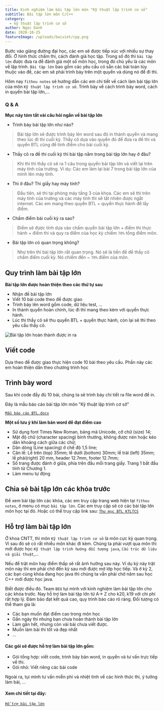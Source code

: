 ```yaml
---
title: Kinh nghiệm làm bài tập lớn môn "Kỹ thuật lập trình cơ sở"
subtitle: Bài tập lớn môn C/C++
category:
  - kỹ thuật lập trình cơ sở
author: Ngọc Danh
date: 2020-10-25
featureImage: /uploads/baiviet/cpp.png
---
```


Bước vào giảng đường đại học, các em sẽ được tiếp xúc với nhiều sự thay đổi. Ở hình thức chấm thi, cách đánh giá học tập. Trong số đó thì `bài tập lớn` được đưa ra để đánh giá một số môn học, trong đó chủ yếu là các môn về lập trình. ` Bài tập lớn ` bao gồm các yêu cầu có sẵn các bài toán tùy thuộc vào đề, các em sẽ phải trình bày trên một quyển và dùng nó để đi thi.

Hôm nay `fithou notes` sẽ hướng dẫn các em chi tiết về cách làm bài tập lớn của môn ` Kỹ thuật lập trình cơ sở `. Trình bày về cách trình bày word, cách in quyển bài tập lớn,...

### Q & A
**Mục này tóm tắt vài câu hỏi ngắn về bài tập lớn**

- Trình bày bài tập lớn như nào?
> Bài tập lớn sẽ được trình bày lên word sau đó in thành quyển và mang theo lúc đi thi cuối kỳ. Thầy cô dựa vào quyển đó để đưa ra đề thi và quyển BTL cũng để tính điểm cho bài cuối kỳ.

- Thầy cô ra đề thi cuối kỳ thì bài tập nằm trong bài tập lớn hay ở đâu?
>Khi thi thì thầy cô sẽ ra 1 câu trong quyển bài tập lớn và viết lại trên máy tính của trường. Ví dụ: Các em làm lại bài 7 trong bài tập lớn của mình lên máy tính.

- Thi ở đâu? Thi giấy hay máy tính? 
> Đầu tiên, sẽ thi tại phòng máy tầng 3 của khoa. Các em sẽ thi trên máy tính của trường và các máy tính thì sẽ tất nhiên được ngắt internet.  Các em mang theo quyển BTL + quyển thực hành để lấy điểm.

- Chấm điểm bài cuối kỳ ra sao?
> Điểm sẽ được tính dựa vào chấm quyển bài tập lớn + điểm thi thực hành + điểm thi và quy ra điểm của học kỳ chiếm `70%` tổng điểm môn.

- Bài tập lớn có quan trọng không?
> Như trên thì bài tập lớn rất quan trọng. Nó sẽ là tiền đề để thầy cô chấm điểm cuối kỳ. Nó chiếm đến ~ `70%` điểm của môn.

## Quy trình làm bài tập lớn

**Bài tập lớn được hoàn thiện theo các thứ tự sau**
- Nhận đề bài tập lớn
- Viết 10 bài code theo đề được giao
- Trình bày lên word gồm code, dữ liệu test, ...
- In thành quyển hoàn chỉnh, lúc đi thi mang theo kèm với quyển thực hành.
- Lúc thi thầy cô sẽ thu quyển BTL + quyển thực hành, còn lại sẽ thi theo yêu cầu thầy cô.

![](https://i.ibb.co/1M84Z03/IMG-20191120-111417.jpg "Bài tập lớn hoàn thành được in ra")

## Viết code

Dựa theo đề được giao thực hiện code 10 bài theo yêu cầu. Phần này các em hoàn thiện dần theo chương trình học

## Trình bày word

Sau khi code đầy đủ 10 bài, chúng ta sẽ trình bày chi tiết ra file word để in. 

Đây là mẫu báo cáo bài tập lớn môn "Kỹ thuật lập trình cơ sở"

[`Mẫu báo cáo BTL.docx`](https://bit.ly/35GGssr)

**Một số lưu ý khi làm bản word để đạt điểm cao**
- Sử dụng font Times New Roman, bảng mã Unicode, cỡ chữ (size) 14;
- Mật độ chữ (character spacing) bình thường, không được nén hoặc
kéo dãn khoảng cách giữa các chữ;
- Dãn dòng (Line spacing) ở chế độ 1,5 line;
- Căn lề: Lề trên (top) 35mm; lề dưới (bottom) 30mm; lề trái (left)
35mm; lề phải(right) 20 mm, header 12.7mm, footer 12.7mm;
- Số trang được đánh ở giữa, phía trên đầu mỗi trang giấy. Trang 1 bắt
đầu tính từ Chương 1.
- Làm menu tự động

## Chia sẻ bài tập lớn các khóa trước

Để xem bài tập lớn các khóa, các em truy cập trang web hiện tại `fithou notes`, ở menu có mục `bài tập lớn`. Các em truy cập sẽ có các bài tập lớn  môn học tại đó.
Hoặc có thể truy cập link sau: 
[`Thư mục BTL KTLTCS`](https://bit.ly/3lznNFh)

## Hỗ trợ làm bài tập lớn

Ở khoa CNTT, thì môn `Kỹ thuật lập trình cơ sở` là môn cực kỳ quan trọng. Vì sau đó sẽ có rất nhiều môn khác đi kèm. Chúng ta phải vượt qua môn thì mới được học `Kỹ thuật lập trình hướng đối tượng java`, `Cấu trúc dữ liệu và giải thuật`,...

Nếu để trật môn hay điểm thấp sẽ rất ảnh hưởng sau này. Ví dụ kỳ này trật môn này thì em phải chờ đến kỳ sau mới được mở lớp học tiếp. Và ở kỳ 2, các bạn cùng khóa đang học java thì chúng ta vẫn phải chờ năm sau học C++ mới được học java. 

Biết được điều đó. Team `BEU` tụi mình với kinh nghiệm làm bài tập lớn cho các khóa trước. Nay hỗ trợ làm bài tập lớn từ A-> Z cho k20, k19 với chi phí rất hợp lý. Đảm bảo đạt kết quả cao, quy trình báo cáo rõ ràng. Đối tượng có thể tham gia là:

- Các bạn muốn đạt điểm cao trong môn học
- Gần ngày thi nhưng bạn chưa hoàn thành bài tập lớn
- Làm gần hết, nhưng còn vài bài chưa viết được.
- Muốn làm bài thi tốt và đẹp nhất
- ...

#### Các gói sẽ được hỗ trợ làm bài tập lớn gồm: 

- Gói tổng hợp: viết code, trình bày bản word, in quyển và tư vấn trực tiếp về thi. 
- Gói nhỏ: Viết riêng các bài code

Ngoài ra, tụi mình tư vấn miễn phí và nhiệt tình về các hình thức thi, ý tưởng làm bài, ...
#### Xem chi tiết tại đây: 
[`Hỗ trợ bài tập lớn`](#)